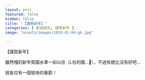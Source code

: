 ```yaml
---
layout: post
featured: false
hidden: false
title: "【謹賀新年】"
categories: [ 新垣結衣, 謹賀新年 ]
image: "assets/images/2019-02-04-gk.jpg"

---
```

【謹賀新年】

雖然嘎的新年賀圖水準一如以往（L社的圖...🤣），不過有總比沒有好吧...

祝各位有一個愉快的春節！

